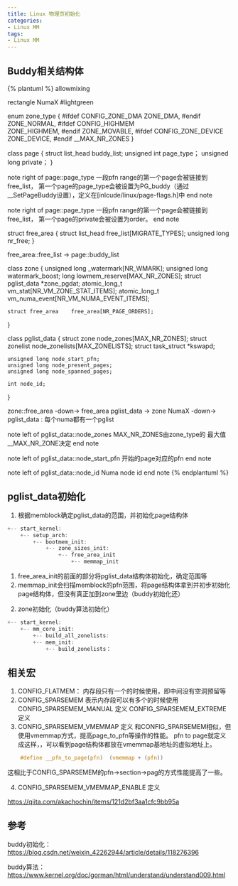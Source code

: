 ```yaml
---
title: Linux 物理页初始化
categories: 
- Linux MM
tags:
- Linux MM
---
```


## Buddy相关结构体
{% plantuml %}
allowmixing

rectangle NumaX #lightgreen

enum zone_type {
#ifdef CONFIG_ZONE_DMA
	ZONE_DMA,
#endif
    ZONE_NORMAL,
#ifdef CONFIG_HIGHMEM    
    ZONE_HIGHMEM,
#endif
    ZONE_MOVABLE,
#ifdef CONFIG_ZONE_DEVICE
    ZONE_DEVICE,
#endif
    __MAX_NR_ZONES
}

class page {
    struct list_head buddy_list;
    unsigned int page_type；
    unsigned long private；
}

note right of page::page_type
    一段pfn range的第一个page会被链接到free_list，
    第一个page的page_type会被设置为PG_buddy（通过__SetPageBuddy设置），定义在[inlcude/linux/page-flags.h]中
end note

note right of page::page_type
    一段pfn range的第一个page会被链接到free_list，
    第一个page的private会被设置为order。
end note

struct free_area {
    struct list_head	free_list[MIGRATE_TYPES];
    unsigned long		nr_free;
}

free_area::free_list -> page::buddy_list

class zone {
    unsigned long _watermark[NR_WMARK];
    unsigned long watermark_boost;
    long lowmem_reserve[MAX_NR_ZONES];
    struct pglist_data	*zone_pgdat;
    atomic_long_t		vm_stat[NR_VM_ZONE_STAT_ITEMS];
    atomic_long_t		vm_numa_event[NR_VM_NUMA_EVENT_ITEMS];

    struct free_area	free_area[NR_PAGE_ORDERS];
}

class pglist_data {
    struct zone node_zones[MAX_NR_ZONES];
    struct zonelist node_zonelists[MAX_ZONELISTS];
    struct task_struct *kswapd;

    unsigned long node_start_pfn;
    unsigned long node_present_pages;
    unsigned long node_spanned_pages;

    int node_id;
}

zone::free_area -down-> free_area
pglist_data -> zone
NumaX -down-> pglist_data : 每个numa都有一个pglist

note left of pglist_data::node_zones
    MAX_NR_ZONES由zone_type的
    最大值__MAX_NR_ZONE决定
end note

note left of pglist_data::node_start_pfn
    开始的page对应的pfn
end note

note left of pglist_data::node_id
    Numa node id
end note
{% endplantuml %}

## pglist_data初始化
1. 根据memblock确定pglist_data的范围，并初始化page结构体
```c
+-- start_kernel:
    +-- setup_arch:
        +-- bootmem_init:
            +-- zone_sizes_init:
		        +-- free_area_init
                    +-- memmap_init
```
1) free_area_init的前面的部分将pglist_data结构体初始化，确定范围等
2) memmap_init会扫描memblock的pfn范围，将page结构体拿到并初步初始化page结构体，但没有真正加到zone里边（buddy初始化还）

2. zone初始化（buddy算法初始化）
```c
+-- start_kernel:
    +-- mm_core_init:
        +-- build_all_zonelists:
        +-- mem_init:
            +-- build_zonelists：
```

## 相关宏
1. CONFIG_FLATMEM：
   内存段只有一个的时候使用，即中间没有空洞预留等
2. CONFIG_SPARSEMEM
   表示内存段可以有多个的时候使用
CONFIG_SPARSEMEM_MANUAL 定义
CONFIG_SPARSEMEM_EXTREME 定义
3. CONFIG_SPARSEMEM_VMEMMAP 定义
   和CONFIG_SPARSEMEM相似，但使用vmemmap方式，提高page_to_pfn等操作的性能。
   pfn to page就定义成这样，，可以看到page结构体都放在vmemmap基地址的虚拟地址上。
```c
    #define __pfn_to_page(pfn)	(vmemmap + (pfn))
```
   这相比于CONFIG_SPARSEMEM的pfn->section->pag的方式性能提高了一些。
   
4. CONFIG_SPARSEMEM_VMEMMAP_ENABLE 定义

https://qiita.com/akachochin/items/121d2bf3aa1cfc9bb95a

## 参考
buddy初始化：https://blog.csdn.net/weixin_42262944/article/details/118276396

buddy算法：https://www.kernel.org/doc/gorman/html/understand/understand009.html
